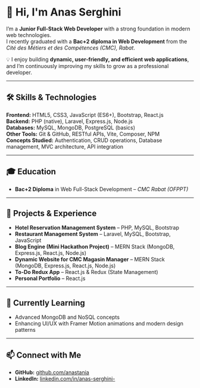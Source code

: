 # 👋 Hi, I'm Anas Serghini  

I’m a **Junior Full-Stack Web Developer** with a strong foundation in modern web technologies.  
I recently graduated with a **Bac+2 diploma in Web Development** from the *Cité des Métiers et des Compétences (CMC), Rabat*.  

💡 I enjoy building **dynamic, user-friendly, and efficient web applications**, and I’m continuously improving my skills to grow as a professional developer.  

---

## 🛠️ Skills & Technologies  

**Frontend:** HTML5, CSS3, JavaScript (ES6+), Bootstrap, React.js  
**Backend:** PHP (native), Laravel, Express.js, Node.js  
**Databases:** MySQL, MongoDB, PostgreSQL (basics)  
**Other Tools:** Git & GitHub, RESTful APIs, Vite, Composer, NPM  
**Concepts Studied:** Authentication, CRUD operations, Database management, MVC architecture, API integration  

---

## 🎓 Education  

- **Bac+2 Diploma** in Web Full-Stack Development – *CMC Rabat (OFPPT)*  

---

## 🚀 Projects & Experience  

- **Hotel Reservation Management System** – PHP, MySQL, Bootstrap  
- **Restaurant Management System** – Laravel, MySQL, Bootstrap, JavaScript  
- **Blog Engine (Mini Hackathon Project)** – MERN Stack (MongoDB, Express.js, React.js, Node.js)  
- **Dynamic Website for CMC Magasin Manager** – MERN Stack (MongoDB, Express.js, React.js, Node.js)  
- **To-Do Redux App** – React.js & Redux (State Management)  
- **Personal Portfolio** – React.js  

---

## 🌱 Currently Learning  

- Advanced MongoDB and NoSQL concepts  
- Enhancing UI/UX with Framer Motion animations and modern design patterns  

---

## 📫 Connect with Me  

- **GitHub:** [github.com/anastania](https://github.com/anastania)  
- **LinkedIn:** [linkedin.com/in/anas-serghini-](https://www.linkedin.com/in/anas-serghini-)  
